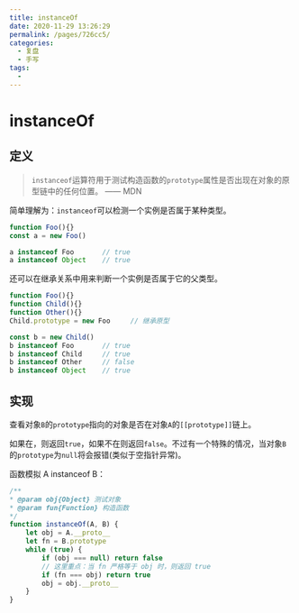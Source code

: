 ```yaml
---
title: instanceOf
date: 2020-11-29 13:26:29
permalink: /pages/726cc5/
categories: 
  - 复盘
  - 手写
tags: 
  - 
---
```

# instanceOf

## 定义

> `instanceof`运算符用于测试构造函数的`prototype`属性是否出现在对象的原型链中的任何位置。 —— MDN

简单理解为：`instanceof`可以检测一个实例是否属于某种类型。

```js
function Foo(){}
const a = new Foo()

a instanceof Foo       // true
a instanceof Object    // true
```

还可以在继承关系中用来判断一个实例是否属于它的父类型。

```js
function Foo(){}
function Child(){}
function Other(){}
Child.prototype = new Foo     // 继承原型

const b = new Child()
b instanceof Foo       // true
b instanceof Child     // true
b instanceof Other     // false
b instanceof Object    // true
```

## 实现

查看对象`B`的`prototype`指向的对象是否在对象`A`的`[[prototype]]`链上。

如果在，则返回`true`，如果不在则返回`false`。不过有一个特殊的情况，当对象`B`的`prototype`为`null`将会报错(类似于空指针异常)。

函数模拟 A instanceof B：

```js
/**
* @param obj{Object} 测试对象
* @param fun{Function} 构造函数
*/
function instanceOf(A, B) {
    let obj = A.__proto__
    let fn = B.prototype
    while (true) {
        if (obj === null) return false
        // 这里重点：当 fn 严格等于 obj 时，则返回 true
        if (fn === obj) return true
        obj = obj.__proto__
    }
}
```